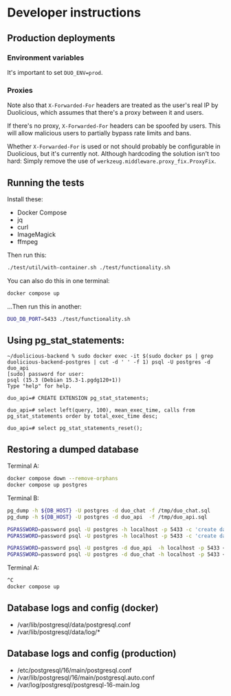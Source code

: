 # Developer instructions

## Production deployments

### Environment variables

It's important to set `DUO_ENV=prod`.

### Proxies

Note also that `X-Forwarded-For` headers are treated as the user's real IP by
Duolicious, which assumes that there's a proxy between it and users.

If there's no proxy, `X-Forwarded-For` headers can be spoofed by users. This
will allow malicious users to partially bypass rate limits and bans.

Whether `X-Forwarded-For` is used or not should probably be configurable in
Duolicious, but it's currently not. Although hardcoding the solution isn't too
hard: Simply remove the use of `werkzeug.middleware.proxy_fix.ProxyFix`.

## Running the tests

Install these:

* Docker Compose
* jq
* curl
* ImageMagick
* ffmpeg

Then run this:

```bash
./test/util/with-container.sh ./test/functionality.sh
```

You can also do this in one terminal:

```bash
docker compose up
```

...Then run this in another:

```bash
DUO_DB_PORT=5433 ./test/functionality.sh
```

## Using pg_stat_statements:

```
~/duolicious-backend % sudo docker exec -it $(sudo docker ps | grep duolicious-backend-postgres | cut -d ' ' -f 1) psql -U postgres -d duo_api
[sudo] password for user:
psql (15.3 (Debian 15.3-1.pgdg120+1))
Type "help" for help.

duo_api=# CREATE EXTENSION pg_stat_statements;

duo_api=# select left(query, 100), mean_exec_time, calls from pg_stat_statements order by total_exec_time desc;

duo_api=# select pg_stat_statements_reset();
```

## Restoring a dumped database

Terminal A:

```bash
docker compose down --remove-orphans
docker compose up postgres
```

Terminal B:
```bash
pg_dump -h ${DB_HOST} -U postgres -d duo_chat -f /tmp/duo_chat.sql
pg_dump -h ${DB_HOST} -U postgres -d duo_api  -f /tmp/duo_api.sql

PGPASSWORD=password psql -U postgres -h localhost -p 5433 -c 'create database duo_api;'
PGPASSWORD=password psql -U postgres -h localhost -p 5433 -c 'create database duo_chat;'

PGPASSWORD=password psql -U postgres -d duo_api  -h localhost -p 5433 < /tmp/duo_api.sql
PGPASSWORD=password psql -U postgres -d duo_chat -h localhost -p 5433 < /tmp/duo_chat.sql
```

Terminal A:

```bash
^C
docker compose up
```

## Database logs and config (docker)

* /var/lib/postgresql/data/postgresql.conf
* /var/lib/postgresql/data/log/*

## Database logs and config (production)

* /etc/postgresql/16/main/postgresql.conf
* /var/lib/postgresql/16/main/postgresql.auto.conf
* /var/log/postgresql/postgresql-16-main.log
